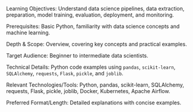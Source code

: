 Learning Objectives: Understand data science pipelines, data extraction, preparation, model training, evaluation, deployment, and monitoring.

Prerequisites: Basic Python, familiarity with data science concepts and machine learning.

Depth & Scope: Overview, covering key concepts and practical examples.

Target Audience: Beginner to intermediate data scientists.

Technical Details: Python code examples using `pandas`, `scikit-learn`, `SQLAlchemy`, `requests`, `Flask`, `pickle`, and `joblib`.

Relevant Technologies/Tools: Python, pandas, scikit-learn, SQLAlchemy, requests, Flask, pickle, joblib, Docker, Kubernetes, Apache Airflow.

Preferred Format/Length: Detailed explanations with concise examples.
